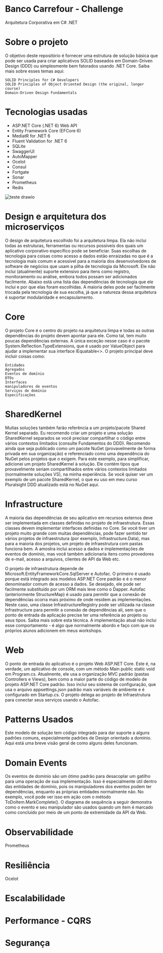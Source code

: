 # Banco Carrefour - Challenge
Arquitetura Corporativa em C# .NET

# Sobre o projeto
O objetivo deste repositório é fornecer uma estrutura de solução básica que pode ser usada para criar aplicativos SOLID baseados em Domain-Driven Design (DDD) ou simplesmente bem fatorados usando .NET Core. Saiba mais sobre esses temas aqui:

    SOLID Principles for C# Developers
    SOLID Principles of Object Oriented Design (the original, longer course)
    Domain-Driven Design Fundamentals


# Tecnologias usadas

* ASP.NET Core (.NET 6) Web API
* Entity Framework Core (EFCore 6)
* MediatR for .NET 6
* Fluent Validation for .NET 6
* SQLite
* SwaggerUI
* AutoMapper
* Ocelot
* Consul
* Fortgate
* Sonar
* Prometheus
* Redis

![teste drawio](https://github.com/cassio2586/ArquiteturaReferenciaC-/assets/27103177/6cb5c765-8479-42c2-b071-162ab90f01a5)

# Design e arquitetura dos microserviços
O design de arquitetura escolhido foi a arquitetura limpa. Ela não inclui todas as estruturas, ferramentas ou recursos possíveis dos quais um aplicativo corporativo específico pode se beneficiar. Suas escolhas de tecnologia para coisas como acesso a dados estão enraizadas no que é a tecnologia mais comum e acessível para a maioria dos desenvolvedores de software de negócios que usam a pilha de tecnologia da Microsoft. Ele não inclui (atualmente) suporte extensivo para itens como registro, monitoramento ou análise, embora todos possam ser adicionados facilmente. Abaixo está uma lista das dependências de tecnologia que ele inclui e por que elas foram escolhidas. A maioria deles pode ser facilmente trocada pela tecnologia de sua escolha, já que a natureza dessa arquitetura é suportar modularidade e encapsulamento.

# Core
O projeto Core é o centro do projeto na arquitetura limpa e todas as outras dependências do projeto devem apontar para ele. Como tal, tem muito poucas dependências externas. A única exceção nesse caso é o pacote System.Reflection.TypeExtensions, que é usado por ValueObject para ajudar a implementar sua interface IEquatable<>. O projeto principal deve incluir coisas como:

    Entidades
    Agregados
    Eventos de domínio
    DTOs
    Interfaces
    manipuladores de eventos
    Serviços de domínio
    Especificações

# SharedKernel 
Muitas soluções também farão referência a um projeto/pacote Shared Kernel separado. Eu recomendo criar um projeto e uma solução SharedKernel separados se você precisar compartilhar o código entre vários contextos limitados (consulte Fundamentos do DDD). Recomendo ainda que seja publicado como um pacote NuGet (provavelmente de forma privada em sua organização) e referenciado como uma dependência do NuGet pelos projetos que o exigem. Para este exemplo, para simplificar, adicionei um projeto SharedKernel à solução. Ele contém tipos que provavelmente seriam compartilhados entre vários contextos limitados (normalmente soluções VS), na minha experiência. Se você quiser ver um exemplo de um pacote SharedKernel, o que eu uso em meu curso Pluralsight DDD atualizado está no NuGet aqui.


# Infrastructure 
A maioria das dependências de seu aplicativo em recursos externos deve ser implementada em classes definidas no projeto de infraestrutura. Essas classes devem implementar interfaces definidas no Core. Se você tiver um projeto muito grande com muitas dependências, pode fazer sentido ter vários projetos de infraestrutura (por exemplo, Infrastructure.Data), mas para a maioria dos projetos, um projeto de infraestrutura com pastas funciona bem. A amostra inclui acesso a dados e implementações de eventos de domínio, mas você também adicionaria itens como provedores de e-mail, acesso a arquivos, clientes de API da Web etc.

O projeto de infraestrutura depende de Microsoft.EntityFrameworkCore.SqlServer e Autofac. O primeiro é usado porque está integrado aos modelos ASP.NET Core padrão e é o menor denominador comum de acesso a dados. Se desejado, ele pode ser facilmente substituído por um ORM mais leve como o Dapper. Autofac (anteriormente StructureMap) é usado para permitir que a conexão de dependências ocorra mais próximo de onde residem as implementações. Neste caso, uma classe InfrastructureRegistry pode ser utilizada na classe Infrastructure para permitir a conexão de dependências ali, sem que o ponto de entrada da aplicação precise ter uma referência ao projeto ou seus tipos. Saiba mais sobre esta técnica. A implementação atual não inclui esse comportamento - é algo que normalmente abordo e faço com que os próprios alunos adicionem em meus workshops.

# Web
O ponto de entrada do aplicativo é o projeto Web ASP.NET Core. Este é, na verdade, um aplicativo de console, com um método Main public static void em Program.cs. Atualmente, ele usa a organização MVC padrão (pastas Controllers e Views), bem como a maior parte do código de modelo de projeto ASP.NET Core padrão. Isso inclui seu sistema de configuração, que usa o arquivo appsettings.json padrão mais variáveis ​​de ambiente e é configurado em Startup.cs. O projeto delega ao projeto de Infraestrutura para conectar seus serviços usando o Autofac.

# Patterns Usados
Este modelo de solução tem código integrado para dar suporte a alguns padrões comuns, especialmente padrões de Design orientado a domínio. Aqui está uma breve visão geral de como alguns deles funcionam.

# Domain Events
Os eventos de domínio são um ótimo padrão para desacoplar um gatilho para uma operação de sua implementação. Isso é especialmente útil dentro das entidades de domínio, pois os manipuladores dos eventos podem ter dependências, enquanto as próprias entidades normalmente não. No exemplo, você pode ver isso em ação com o método ToDoItem.MarkComplete(). O diagrama de sequência a seguir demonstra como o evento e seu manipulador são usados ​​quando um item é marcado como concluído por meio de um ponto de extremidade da API da Web.



# Observabilidade
Prometheus

# Resiliência
Ocelot

# Escalabilidade

# Performance - CQRS

# Segurança


    
